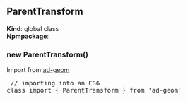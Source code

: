 <a name="ParentTransform"></a>

## ParentTransform
**Kind**: global class  
**Npmpackage**:   
<a name="new_ParentTransform_new"></a>

### new ParentTransform()
Import from <a href="https://github.com/ff0000-ad-tech/ad-geom">ad-geom</a>
		<br>
		<pre class="sunlight-highlight-javascript">
// importing into an ES6 class
import { ParentTransform } from 'ad-geom'
</pre>
		<br><br>

